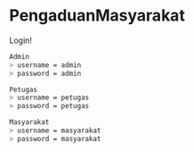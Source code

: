 # PengaduanMasyarakat
Login!
```bash
Admin
> username = admin
> password = admin

Petugas
> username = petugas
> password = petugas

Masyarakat
> username = masyarakat
> password = masyarakat
```
